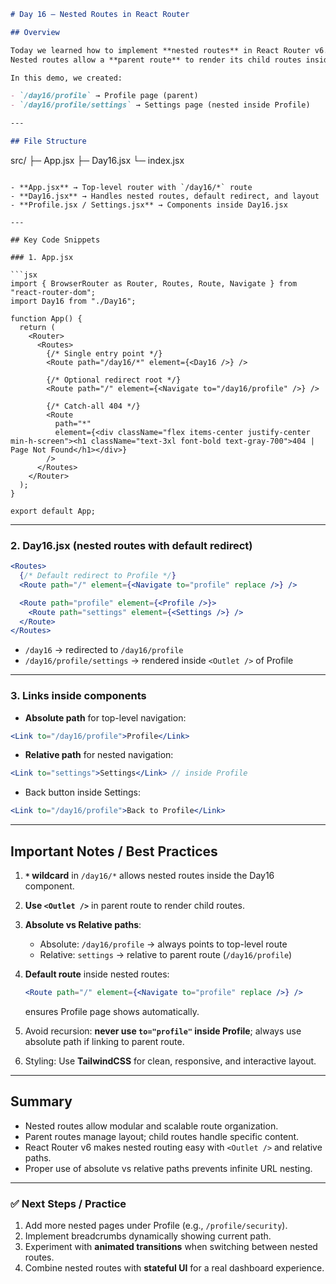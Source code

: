 
```markdown
# Day 16 – Nested Routes in React Router

## Overview

Today we learned how to implement **nested routes** in React Router v6.  
Nested routes allow a **parent route** to render its child routes inside an `<Outlet />` component.

In this demo, we created:

- `/day16/profile` → Profile page (parent)
- `/day16/profile/settings` → Settings page (nested inside Profile)

---

## File Structure
```

src/
├─ App.jsx
├─ Day16.jsx
└─ index.jsx

````

- **App.jsx** → Top-level router with `/day16/*` route
- **Day16.jsx** → Handles nested routes, default redirect, and layout
- **Profile.jsx / Settings.jsx** → Components inside Day16.jsx

---

## Key Code Snippets

### 1. App.jsx

```jsx
import { BrowserRouter as Router, Routes, Route, Navigate } from "react-router-dom";
import Day16 from "./Day16";

function App() {
  return (
    <Router>
      <Routes>
        {/* Single entry point */}
        <Route path="/day16/*" element={<Day16 />} />

        {/* Optional redirect root */}
        <Route path="/" element={<Navigate to="/day16/profile" />} />

        {/* Catch-all 404 */}
        <Route
          path="*"
          element={<div className="flex items-center justify-center min-h-screen"><h1 className="text-3xl font-bold text-gray-700">404 | Page Not Found</h1></div>}
        />
      </Routes>
    </Router>
  );
}

export default App;
````

---

### 2. Day16.jsx (nested routes with default redirect)

```jsx
<Routes>
  {/* Default redirect to Profile */}
  <Route path="/" element={<Navigate to="profile" replace />} />

  <Route path="profile" element={<Profile />}>
    <Route path="settings" element={<Settings />} />
  </Route>
</Routes>
```

- `/day16` → redirected to `/day16/profile`
- `/day16/profile/settings` → rendered inside `<Outlet />` of Profile

---

### 3. Links inside components

- **Absolute path** for top-level navigation:

```jsx
<Link to="/day16/profile">Profile</Link>
```

- **Relative path** for nested navigation:

```jsx
<Link to="settings">Settings</Link> // inside Profile
```

- Back button inside Settings:

```jsx
<Link to="/day16/profile">Back to Profile</Link>
```

---

## Important Notes / Best Practices

1. **`*` wildcard** in `/day16/*` allows nested routes inside the Day16 component.
2. **Use `<Outlet />`** in parent route to render child routes.
3. **Absolute vs Relative paths**:

   - Absolute: `/day16/profile` → always points to top-level route
   - Relative: `settings` → relative to parent route (`/day16/profile`)

4. **Default route** inside nested routes:

   ```jsx
   <Route path="/" element={<Navigate to="profile" replace />} />
   ```

   ensures Profile page shows automatically.

5. Avoid recursion: **never use `to="profile"` inside Profile**; always use absolute path if linking to parent route.
6. Styling: Use **TailwindCSS** for clean, responsive, and interactive layout.

---

## Summary

- Nested routes allow modular and scalable route organization.
- Parent routes manage layout; child routes handle specific content.
- React Router v6 makes nested routing easy with `<Outlet />` and relative paths.
- Proper use of absolute vs relative paths prevents infinite URL nesting.

---

### ✅ Next Steps / Practice

1. Add more nested pages under Profile (e.g., `/profile/security`).
2. Implement breadcrumbs dynamically showing current path.
3. Experiment with **animated transitions** when switching between nested routes.
4. Combine nested routes with **stateful UI** for a real dashboard experience.

```

```

